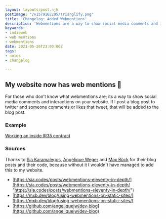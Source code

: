 ```yaml
---
layout: layouts/post.njk
postImage: "/v1579162295/trianglify.png"
title: 'Changelog: Added Webmentions'
description: 'Webmentions are a way to show social media comments and interactions on your website.'
keywords:
- indieweb
- web mentions
- webmentions
date: 2021-05-26T23:00:00Z
tags:
- notes
- changelog

---
```

## My website now has web mentions 🎉

For those who don't know what webmentions are; its a way to show social media comments and interactions on your website. If I post a blog post to twitter and someone comments or likes that tweet, that will be added to the blog post.

### Example

[Working an inside IR35 contract](https://www.juanfernandes.uk/blog/working-an-inside-ir35-contract/ "Working an inside IR35 contract")

### Sources

Thanks to [Sia Karamalegos](https://x.com/TheGreenGreek), [Angélique Weger](https://x.com/messypixels) and [Max Böck](https://x.com/mxbck) for their blog posts and their code, because without it I wouldn't have managed to add this to my website.

- [https://sia.codes/posts/webmentions-eleventy-in-depth/](https://sia.codes/posts/webmentions-eleventy-in-depth/ "https://sia.codes/posts/webmentions-eleventy-in-depth/")
- [https://mxb.dev/blog/using-webmentions-on-static-sites/](https://mxb.dev/blog/using-webmentions-on-static-sites/)
- [https://github.com/angeliquejw/dev-blog](https://github.com/angeliquejw/dev-blog)
